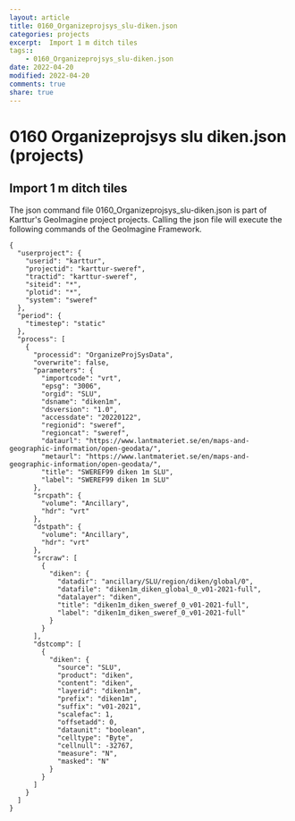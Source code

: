 ```yaml
---
layout: article
title: 0160_Organizeprojsys_slu-diken.json
categories: projects
excerpt:  Import 1 m ditch tiles 
tags:: 
    - 0160_Organizeprojsys_slu-diken.json
date: 2022-04-20
modified: 2022-04-20
comments: true
share: true
---
```


# 0160 Organizeprojsys slu diken.json (projects)

##  Import 1 m ditch tiles 

The json command file <span class='file'>0160_Organizeprojsys_slu-diken.json</span> is part of Karttur's GeoImagine project <span class='project'>projects</span>. Calling the json file will execute the following commands of the GeoImagine Framework.

```
{
  "userproject": {
    "userid": "karttur",
    "projectid": "karttur-sweref",
    "tractid": "karttur-sweref",
    "siteid": "*",
    "plotid": "*",
    "system": "sweref"
  },
  "period": {
    "timestep": "static"
  },
  "process": [
    {
      "processid": "OrganizeProjSysData",
      "overwrite": false,
      "parameters": {
        "importcode": "vrt",
        "epsg": "3006",
        "orgid": "SLU",
        "dsname": "diken1m",
        "dsversion": "1.0",
        "accessdate": "20220122",
        "regionid": "sweref",
        "regioncat": "sweref",
        "dataurl": "https://www.lantmateriet.se/en/maps-and-geographic-information/open-geodata/",
        "metaurl": "https://www.lantmateriet.se/en/maps-and-geographic-information/open-geodata/",
        "title": "SWEREF99 diken 1m SLU",
        "label": "SWEREF99 diken 1m SLU"
      },
      "srcpath": {
        "volume": "Ancillary",
        "hdr": "vrt"
      },
      "dstpath": {
        "volume": "Ancillary",
        "hdr": "vrt"
      },
      "srcraw": [
        {
          "diken": {
            "datadir": "ancillary/SLU/region/diken/global/0",
            "datafile": "diken1m_diken_global_0_v01-2021-full",
            "datalayer": "diken",
            "title": "diken1m_diken_sweref_0_v01-2021-full",
            "label": "diken1m_diken_sweref_0_v01-2021-full"
          }
        }
      ],
      "dstcomp": [
        {
          "diken": {
            "source": "SLU",
            "product": "diken",
            "content": "diken",
            "layerid": "diken1m",
            "prefix": "diken1m",
            "suffix": "v01-2021",
            "scalefac": 1,
            "offsetadd": 0,
            "dataunit": "boolean",
            "celltype": "Byte",
            "cellnull": -32767,
            "measure": "N",
            "masked": "N"
          }
        }
      ]
    }
  ]
}
```

